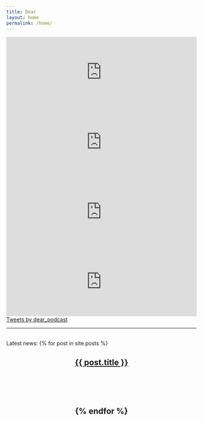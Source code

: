 ```yaml
---
title: Dear
layout: home
permalink: /home/
---
```


<div class="row">
  <div class="column left">
  	<iframe sandbox="allow-same-origin allow-scripts allow-top-navigation allow-popups" scrolling=no width="100%" height="185" frameborder="0" src="https://embed.radiopublic.com/e?if=dear-6N90Km&ge=s1!a8e9593e479da8c1e6e82da34fcb5e7b72dd10f0"></iframe><br />
	<iframe sandbox="allow-same-origin allow-scripts allow-top-navigation allow-popups" scrolling=no width="100%" height="185" frameborder="0" src="https://embed.radiopublic.com/e?if=dear-6N90Km&ge=s1!8b34ef98b522df8b149dbc9febb255119b5c36c1"></iframe><br />
	<iframe sandbox="allow-same-origin allow-scripts allow-top-navigation allow-popups" scrolling=no width="100%" height="185" frameborder="0" src="https://embed.radiopublic.com/e?if=dear-6N90Km&ge=s1!56aeebc8e1d281e205eb80a6f98fe738c26e2840"></iframe><br />
	<iframe sandbox="allow-same-origin allow-scripts allow-top-navigation allow-popups" scrolling=no width="100%" height="185" frameborder="0" src="https://embed.radiopublic.com/e?if=dear-6N90Km&ge=s1!13fe390ec0f15cdb60b8576d9752a3c535fb722e"></iframe><br />
  </div>
  <div class="column right">
	<a class="twitter-timeline" data-width="250" data-height="500" href="https://twitter.com/dear_podcast?ref_src=twsrc%5Etfw">Tweets by dear_podcast</a> <script async src="https://platform.twitter.com/widgets.js" charset="utf-8"></script>
  	<br /><hr /><br />
  	Latest news:
  	{% for post in site.posts %}
		<center><h2><u><a href="{{ post.url }}">{{ post.title }}</a></u><h2><br />
		<br /><br />
	{% endfor %}
  </div>
</div>
